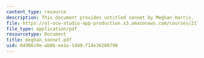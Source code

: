 ```yaml
---
content_type: resource
description: This document provides untitled sonnet by Meghan Harris.
file: https://ol-ocw-studio-app-production.s3.amazonaws.com/courses/21l-704-studies-in-poetry-from-the-sonneteers-to-the-metaphysicals-spring-2006/04906c0eab8bee1e1d49f14e36200790_meghan_sonnet.pdf
file_type: application/pdf
resourcetype: Document
title: meghan_sonnet.pdf
uid: 04906c0e-ab8b-ee1e-1d49-f14e36200790
---
```

